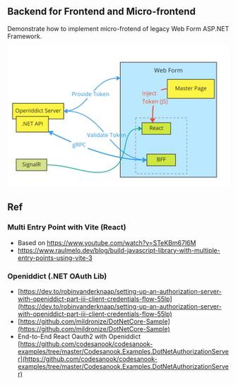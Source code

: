 ## Backend for Frontend and Micro-frontend

Demonstrate how to implement micro-frotend of legacy Web Form ASP.NET Framework.

![](docs/main-diagram.jpg)

## Ref

### Multi Entry Point with Vite (React)
- Based on https://www.youtube.com/watch?v=STeKBm67l6M
- https://www.raulmelo.dev/blog/build-javascript-library-with-multiple-entry-points-using-vite-3

### Openiddict (.NET OAuth Lib)
- [https://dev.to/robinvanderknaap/setting-up-an-authorization-server-with-openiddict-part-iii-client-credentials-flow-55lp](https://dev.to/robinvanderknaap/setting-up-an-authorization-server-with-openiddict-part-iii-client-credentials-flow-55lp)
- [https://github.com/mildronize/DotNetCore-Sample](https://github.com/mildronize/DotNetCore-Sample)
- End-to-End React Oauth2 with Openiddict [https://github.com/codesanook/codesanook-examples/tree/master/Codesanook.Examples.DotNetAuthorizationServer](https://github.com/codesanook/codesanook-examples/tree/master/Codesanook.Examples.DotNetAuthorizationServer)

